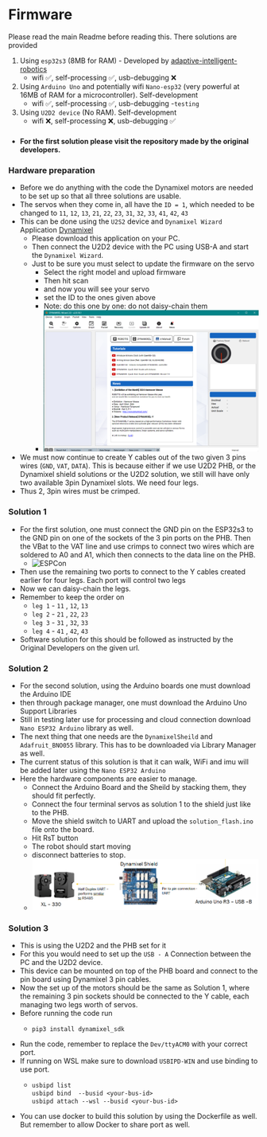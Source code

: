 # Firmware
Please read the main Readme before reading this. 
There solutions are provided 
1) Using `esp32s3` (8MB for RAM) - Developed by [adaptive-intelligent-robotics](https://github.com/adaptive-intelligent-robotics/Qutee_v2)
   - wifi ✅, self-processing ✅, usb-debugging ❌
2) Using `Arduino Uno` and potentially wifi `Nano-esp32` (very powerful at 16MB of RAM for a microcontroller). Self-development
   - wifi ✅, self-processing ✅, usb-debugging -`testing`
3) Using `U2D2 device` (No RAM). Self-development
   - wifi ❌, self-processing ❌, usb-debugging ✅
###
- #### For the first solution please visit the repository made by the original developers.

### Hardware preparation 

- Before we do anything with the code the Dynamixel motors are needed to be set up so that all three solutions are usable.
- The servos when they come in, all have the `ID = 1`, which needed to be changed to `11`, `12`, `13`, `21`, `22`, `23`, `31`, `32`, `33`, `41`, `42`, `43`
- This can be done using the `U2S2` device and `Dynamixel Wizard` Application [Dynamixel](https://emanual.robotis.com/docs/en/software/dynamixel/dynamixel_wizard2/)
  - Please download this application on your PC.
  - Then connect the U2D2 device with the PC using USB-A and start the `Dynamixel Wizard`.
  - Just to be sure you must select to update the firmware on the servo
    - Select the right model and upload firmware
    - Then hit scan 
    - and now you will see your servo
    - set the ID to the ones given above
    - Note: do this one by one: do not daisy-chain them 
    - ![Wizard](snp.png)
- We must now continue to create Y cables out of the two given 3 pins wires (`GND`, `VAT`, `DATA`). 
This is because either if we use U2D2 PHB, or the Dynamixel shield solutions or the U2D2 solution, we still will have only two available 3pin Dynamixel slots. We need four legs.
- Thus 2, 3pin wires must be crimped. 

### Solution 1
- For the first solution, one must connect the GND pin on the ESP32s3 to the GND pin on one of the sockets of the 3 pin ports on the PHB.
Then the VBat to the VAT line and use crimps to connect two wires which are soldered to A0 and A1, which then connects to the data line on the PHB.
    - ![ESPCon](eso.png)
- Then use the remaining two ports to connect to the Y cables created earlier for four legs. Each port will control two legs
- Now we can daisy-chain the legs.
- Remember to keep the order on 
  - `leg 1` - `11` , `12`, `13`
  - `leg 2` - `21` , `22`, `23`
  - `leg 3` - `31` , `32`, `33`
  - `leg 4` - `41` , `42`, `43`
 - Software solution for this should be followed as instructed by the Original Developers on the given url.

### Solution 2
- For the second solution, using the Arduino boards one must download the Arduino IDE
- then through package manager, one must download the Arduino Uno Support Libraries
- Still in testing later use for processing and cloud connection download `Nano ESP32 Arduino` library as well.
- The next thing that one needs are the `DynamixelSheild` and `Adafruit_BNO055` library. This has to be downloaded via Library Manager as well.
- The current status of this solution is that it can walk, WiFi and imu will be added later using the `Nano ESP32 Arduino`
- Here the hardware components are easier to manage. 
  - Connect the Arduino Board and the Sheild by stacking them, they should fit perfectly.
  - Connect the four terminal servos as solution 1 to the shield just like to the PHB. 
  - Move the shield switch to UART and upload the `solution_flash.ino` file onto the board.
  - Hit RsT button 
  - The robot should start moving
  - disconnect batteries to stop.
  - ![Connection](conn.png)

### Solution 3
- This is using the U2D2 and the PHB set for it 
- For this you would need to set up the `USB - A` Connection between the PC and the U2D2 device.
- This device can be mounted on top of the PHB board and connect to the pin board using Dynamixel 3 pin cables.
- Now the set up of the motors should be the same as Solution 1, where the remaining 3 pin sockets should be connected to the Y cable, each managing two legs worth of servos.
- Before running the code run
  - ```shell
    pip3 install dynamixel_sdk
    ```
- Run the code, remember to replace the `Dev/ttyACM0` with your correct port.
- If running on WSL make sure to download `USBIPD-WIN` and use binding to use port.
  - ```shell
    usbipd list
    usbipd bind  --busid <your-bus-id>
    usbipd attach --wsl --busid <your-bus-id>
    ```
- You can use docker to build this solution by using the Dockerfile as well. But remember to allow Docker to share port as well.


    




